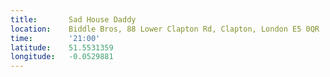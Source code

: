 ```yaml
---
title:       Sad House Daddy
location:    Biddle Bros, 88 Lower Clapton Rd, Clapton, London E5 0QR
time:        '21:00'
latitude:    51.5531359
longitude:   -0.0529881
---
```

